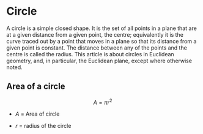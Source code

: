 Circle
======

A circle is a simple closed shape. It is the set of all points in a
plane that are at a given distance from a given point, the centre;
equivalently it is the curve traced out by a point that moves in a plane
so that its distance from a given point is constant. The distance
between any of the points and the centre is called the radius. This
article is about circles in Euclidean geometry, and, in particular, the
Euclidean plane, except where otherwise noted.

Area of a circle
----------------

$$ A = \pi r^2 $$

-   $A$ = Area of circle

-   $r$ = radius of the circle



